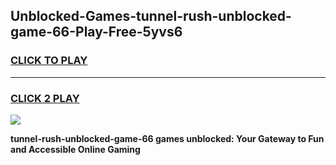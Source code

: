 
## Unblocked-Games-tunnel-rush-unblocked-game-66-Play-Free-5yvs6
<h3>
<a href="https://premium76.site?title=tunnel-rush-unblocked-game-66&ref=18A1">CLICK TO PLAY</a></h3>
<hr>

<h3>
<a href="https://premium76.site?title=tunnel-rush-unblocked-game-66&ref=18A1">CLICK 2 PLAY</a>
  
</h3>

<a href="https://premium76.site?title=tunnel-rush-unblocked-game-66&ref=18A1"><img src="https://clearcache.store/games.png"></a>


**tunnel-rush-unblocked-game-66 games unblocked: Your Gateway to Fun and Accessible Online Gaming**
